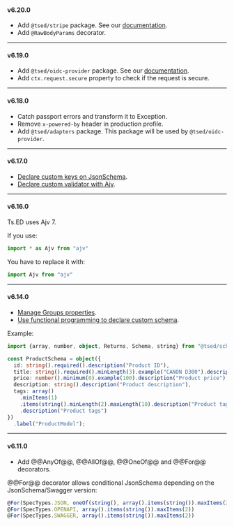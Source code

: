#### v6.20.0

- Add `@tsed/stripe` package. See our [documentation](/tutorials/stripe.md).
- Add `@RawBodyParams` decorator.

---

#### v6.19.0

- Add `@tsed/oidc-provider` package. See our [documentation](/tutorials/oidc.md).
- Add `ctx.request.secure` property to check if the request is secure.

---

#### v6.18.0

- Catch passport errors and transform it to Exception.
- Remove `x-powered-by` header in production profile.
- Add `@tsed/adapters` package. This package will be used by `@tsed/oidc-provider`.

---

#### v6.17.0

- [Declare custom keys on JsonSchema](/docs/models.md#custom-keys).
- [Declare custom validator with Ajv](/docs/ajv.md#user-defined-keywords).

---

#### v6.16.0

Ts.ED uses Ajv 7. 

If you use: 
```typescript
import * as Ajv from "ajv"
```

You have to replace it with:

```typescript
import Ajv from "ajv"
```

---

#### v6.14.0

- [Manage Groups properties](/docs/models.md#groups).
- [Use functional programming to declare custom schema](/docs/models.md#using-functions).

Example:

```typescript
import {array, number, object, Returns, Schema, string} from "@tsed/schema";

const ProductSchema = object({
  id: string().required().description("Product ID"),
  title: string().required().minLength(3).example("CANON D300").description("Product title"),
  price: number().minimum(0).example(100).description("Product price"),
  description: string().description("Product description"),
  tags: array()
    .minItems(1)
    .items(string().minLength(2).maxLength(10).description("Product tag"))
    .description("Product tags")
})
  .label("ProductModel");
```

---

#### v6.11.0

- Add @@AnyOf@@, @@AllOf@@, @@OneOf@@ and @@For@@ decorators.

@@For@@ decorator allows conditional JsonSchema depending on the JsonSchema/Swagger version:

```typescript
@For(SpecTypes.JSON, oneOf(string(), array().items(string()).maxItems(2)))
@For(SpecTypes.OPENAPI, array().items(string()).maxItems(2))
@For(SpecTypes.SWAGGER, array().items(string()).maxItems(2))
```

